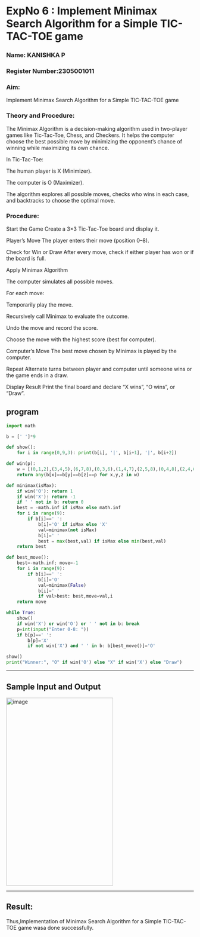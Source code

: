 <h1>ExpNo 6 : Implement Minimax Search Algorithm for a Simple TIC-TAC-TOE game</h1> 
<h3>Name: KANISHKA P     </h3>
<h3>Register Number:2305001011       </h3>
<H3>Aim:</H3>
<p>
    Implement Minimax Search Algorithm for a Simple TIC-TAC-TOE game
</p>

<H3>Theory and Procedure:</H3>

The Minimax Algorithm is a decision-making algorithm used in two-player games like Tic-Tac-Toe, Chess, and Checkers.
It helps the computer choose the best possible move by minimizing the opponent’s chance of winning while maximizing its own chance.

In Tic-Tac-Toe:

The human player is X (Minimizer).

The computer is O (Maximizer).

The algorithm explores all possible moves, checks who wins in each case, and backtracks to choose the optimal move.

<H3> Procedure: </H3>

Start the Game
Create a 3×3 Tic-Tac-Toe board and display it.

Player’s Move
The player enters their move (position 0–8).

Check for Win or Draw
After every move, check if either player has won or if the board is full.

Apply Minimax Algorithm

The computer simulates all possible moves.

For each move:

Temporarily play the move.

Recursively call Minimax to evaluate the outcome.

Undo the move and record the score.

Choose the move with the highest score (best for computer).

Computer’s Move
The best move chosen by Minimax is played by the computer.

Repeat
Alternate turns between player and computer until someone wins or the game ends in a draw.

Display Result
Print the final board and declare “X wins”, “O wins”, or “Draw”.

## program
```python
import math

b = [' ']*9

def show(): 
    for i in range(0,9,3): print(b[i], '|', b[i+1], '|', b[i+2])

def win(p):
    w = [(0,1,2),(3,4,5),(6,7,8),(0,3,6),(1,4,7),(2,5,8),(0,4,8),(2,4,6)]
    return any(b[x]==b[y]==b[z]==p for x,y,z in w)

def minimax(isMax):
    if win('O'): return 1
    if win('X'): return -1
    if ' ' not in b: return 0
    best = -math.inf if isMax else math.inf
    for i in range(9):
        if b[i]==' ':
            b[i]='O' if isMax else 'X'
            val=minimax(not isMax)
            b[i]=' '
            best = max(best,val) if isMax else min(best,val)
    return best

def best_move():
    best=-math.inf; move=-1
    for i in range(9):
        if b[i]==' ':
            b[i]='O'
            val=minimax(False)
            b[i]=' '
            if val>best: best,move=val,i
    return move

while True:
    show()
    if win('X') or win('O') or ' ' not in b: break
    p=int(input("Enter 0-8: "))
    if b[p]==' ': 
        b[p]='X'
        if not win('X') and ' ' in b: b[best_move()]='O'

show()
print("Winner:", "O" if win('O') else "X" if win('X') else "Draw")

```

<hr>
<h2>Sample Input and Output</h2>

<img width="287" height="503" alt="image" src="https://github.com/user-attachments/assets/52735d97-2312-4881-a036-bfe254484195" />


<hr>
<h2>Result:</h2>
<p>Thus,Implementation of  Minimax Search Algorithm for a Simple TIC-TAC-TOE game wasa done successfully.</p>
